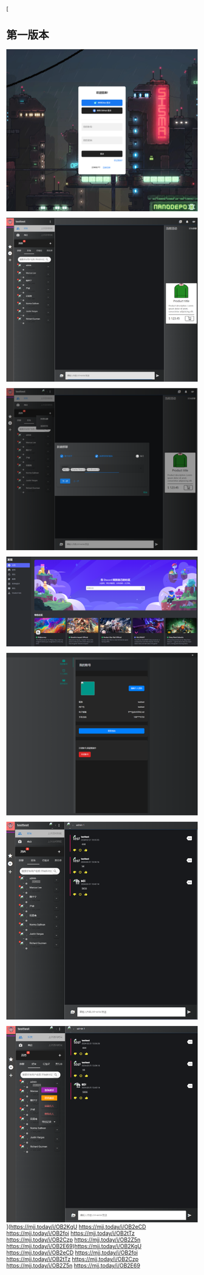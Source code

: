 [

# 第一版本

![Snipaste_2024-02-21_18-14-02](images\1.png)

![Snipaste_2024-02-21_18-14-02](images\2.png)

![Snipaste_2024-02-21_18-14-02](images\3.png)

![Snipaste_2024-02-21_18-14-02](images\4.png)

![Snipaste_2024-02-21_18-14-02](images\5.png)

![Snipaste_2024-02-21_18-14-02](images\6.png)

![Snipaste_2024-02-21_18-14-02](images\7.png)](https://mjj.today/i/OB2KgU
https://mjj.today/i/OB2eCD
https://mjj.today/i/OB2foi
https://mjj.today/i/OB2tTz
https://mjj.today/i/OB2Czp
https://mjj.today/i/OB2Z5n
https://mjj.today/i/OB2E69)https://mjj.today/i/OB2KgU
https://mjj.today/i/OB2eCD
https://mjj.today/i/OB2foi
https://mjj.today/i/OB2tTz
https://mjj.today/i/OB2Czp
https://mjj.today/i/OB2Z5n
https://mjj.today/i/OB2E69
